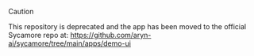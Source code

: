 > [!CAUTION]
> 
> This repository is deprecated and the app has been moved to the official Sycamore repo at: https://github.com/aryn-ai/sycamore/tree/main/apps/demo-ui
